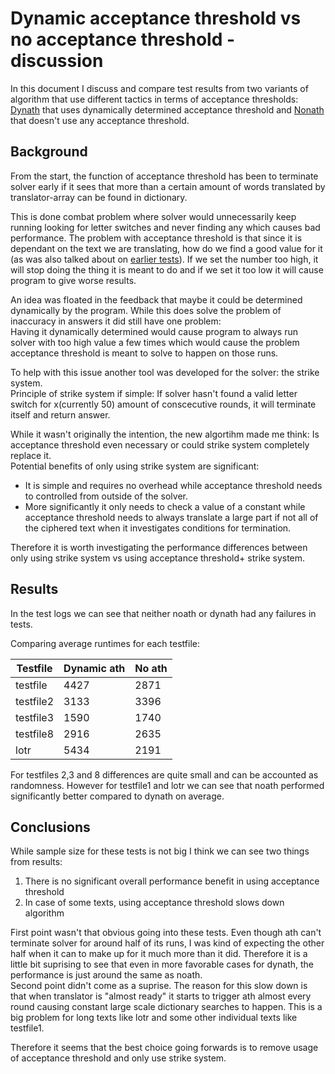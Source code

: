 # Dynamic acceptance threshold vs no acceptance threshold - discussion

In this document I discuss and compare test results from two variants of algorithm that use different tactics in terms of acceptance thresholds: [Dynath](./Logs/Test-dynath-logs.md)
that uses dynamically determined acceptance threshold and [Nonath](./Logs/Test-noath-logs.md) that doesn't use any acceptance threshold.


## Background
From the start, the function of acceptance threshold has been to terminate solver early if it sees that more than a certain amount of words translated by translator-array can be found in dictionary.

This is done combat problem where solver would unnecessarily keep running looking for letter switches and never finding any which causes bad performance. 
The problem with acceptance threshold is that since it is dependant on the text we are translating, how do we find a good value for it (as was also talked about on [earlier tests](Test-initial-discussion.md)). 
If we set the number too high, it will stop doing the thing it is meant to do and if we set it too low it will cause program to give worse results.

An idea was floated in the feedback that maybe it could be determined dynamically by the program. 
While this does solve the problem of inaccuracy in answers it did still have one problem:  
Having it dynamically determined would cause program to always run solver with too high value a few times which would cause the problem acceptance threshold
 is meant to solve to happen on those runs. 
 
 To help with this issue another tool was developed for the solver: the strike system.  
 Principle of strike system if simple: If solver hasn't found a valid letter switch for x(currently 50) amount of conscecutive rounds, it will terminate itself and return answer.

 While it wasn't originally the intention, the new algortihm made me think: Is acceptance threshold even necessary or could strike system completely replace it.  
 Potential benefits of only using strike system are significant:  
 - It is simple and requires no overhead while acceptance threshold needs to controlled from outside of the solver. 
 - More significantly it only needs to check a value of a constant while acceptance threshold needs to always translate a large part if not all of the ciphered text when it investigates conditions for termination.

Therefore it is worth investigating the performance differences between only using strike system vs using acceptance threshold+ strike system.


## Results
In the test logs we can see that neither noath or dynath had any failures in tests.

Comparing average runtimes for each testfile:

| Testfile | Dynamic ath | No ath |
| ------------- | ------------- | ------------- |
| testfile   | 4427  | 2871  |
| testfile2  | 3133   | 3396 |
| testfile3  | 1590   | 1740  |
| testfile8  | 2916   | 2635  |
| lotr  | 5434  | 2191  |

For testfiles 2,3 and 8 differences are quite small and can be accounted as randomness. 
However for testfile1 and lotr we can see that noath performed significantly better compared to dynath on average.

## Conclusions
While sample size for these tests is not big I think we can see two things from results:
 1. There is no significant overall performance benefit in using acceptance threshold
 2. In case of some texts, using acceptance threshold slows down algorithm

First point wasn't that obvious going into these tests. Even though ath can't terminate solver for around half of its runs, I was kind of expecting the other half when it can to make up for it much more than it did. Therefore it is a little bit suprising to see that even in more favorable cases for dynath, the performance is just around the same as noath.  
Second point didn't come as a suprise. The reason for this slow down is that when translator is "almost ready" it starts to trigger ath almost every round causing constant large scale dictionary searches to happen. This is a big problem for long texts like lotr and some other individual texts like testfile1.


Therefore it seems that the best choice going forwards is to remove usage of acceptance threshold and only use strike system.


